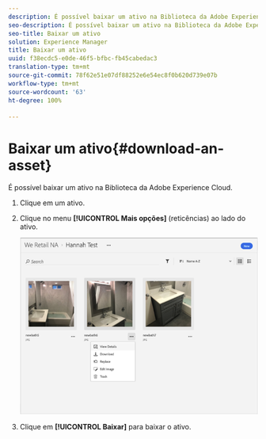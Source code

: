 ```yaml
---
description: É possível baixar um ativo na Biblioteca da Adobe Experience Cloud.
seo-description: É possível baixar um ativo na Biblioteca da Adobe Experience Cloud.
seo-title: Baixar um ativo
solution: Experience Manager
title: Baixar um ativo
uuid: f38ecdc5-e0de-46f5-bfbc-fb45cabedac3
translation-type: tm+mt
source-git-commit: 78f62e51e07df88252e6e54ec8f0b620d739e07b
workflow-type: tm+mt
source-wordcount: '63'
ht-degree: 100%

---
```



# Baixar um ativo{#download-an-asset}

É possível baixar um ativo na Biblioteca da Adobe Experience Cloud.

1. Clique em um ativo.
1. Clique no menu **[!UICONTROL Mais opções]** (reticências) ao lado do ativo.

   ![](assets/library_asset_options.png)

1. Clique em **[!UICONTROL Baixar]** para baixar o ativo.

